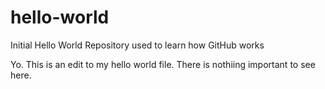 # hello-world
Initial Hello World Repository used to learn how GitHub works

Yo. This is an edit to my hello world file. 
There is nothiing important to see here.

